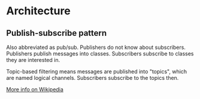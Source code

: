 # Architecture

## Publish-subscribe pattern

Also abbreviated as pub/sub. Publishers do not know about subscribers. Publishers publish messages into classes. Subscribers subscribe to classes they are interested in.

Topic-based filtering means messages are published into "topics", which are named logical channels. Subscribers subscribe to the topics then.

[More info on Wikipedia](https://en.wikipedia.org/wiki/Publish–subscribe_pattern)